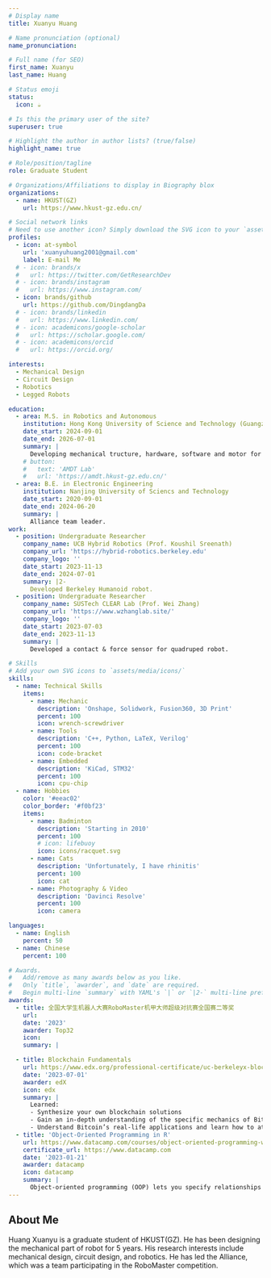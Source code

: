 ```yaml
---
# Display name
title: Xuanyu Huang

# Name pronunciation (optional)
name_pronunciation:

# Full name (for SEO)
first_name: Xuanyu
last_name: Huang

# Status emoji
status:
  icon: ☕️

# Is this the primary user of the site?
superuser: true

# Highlight the author in author lists? (true/false)
highlight_name: true

# Role/position/tagline
role: Graduate Student

# Organizations/Affiliations to display in Biography blox
organizations:
  - name: HKUST(GZ)
    url: https://www.hkust-gz.edu.cn/

# Social network links
# Need to use another icon? Simply download the SVG icon to your `assets/media/icons/` folder.
profiles:
  - icon: at-symbol
    url: 'xuanyuhuang2001@gmail.com'
    label: E-mail Me
  # - icon: brands/x
  #   url: https://twitter.com/GetResearchDev
  # - icon: brands/instagram
  #   url: https://www.instagram.com/
  - icon: brands/github
    url: https://github.com/DingdangDa
  # - icon: brands/linkedin
  #   url: https://www.linkedin.com/
  # - icon: academicons/google-scholar
  #   url: https://scholar.google.com/
  # - icon: academicons/orcid
  #   url: https://orcid.org/

interests:
  - Mechanical Design
  - Circuit Design
  - Robotics
  - Legged Robots

education:
  - area: M.S. in Robotics and Autonomous
    institution: Hong Kong University of Science and Technology (Guangzhou)
    date_start: 2024-09-01
    date_end: 2026-07-01
    summary: |
      Developing mechanical tructure, hardware, software and motor for legged robot.
    # button:
    #   text: 'AMDT Lab'
    #   url: 'https://amdt.hkust-gz.edu.cn/'
  - area: B.E. in Electronic Engineering
    institution: Nanjing University of Sciencs and Technology
    date_start: 2020-09-01
    date_end: 2024-06-20
    summary: |
      Alliance team leader.
work:
  - position: Undergraduate Researcher
    company_name: UCB Hybrid Robotics (Prof. Koushil Sreenath)
    company_url: 'https://hybrid-robotics.berkeley.edu'
    company_logo: ''
    date_start: 2023-11-13
    date_end: 2024-07-01
    summary: |2-
      Developed Berkeley Humanoid robot.
  - position: Undergraduate Researcher
    company_name: SUSTech CLEAR Lab (Prof. Wei Zhang)
    company_url: 'https://www.wzhanglab.site/'
    company_logo: ''
    date_start: 2023-07-03
    date_end: 2023-11-13
    summary: |
      Developed a contact & force sensor for quadruped robot.

# Skills
# Add your own SVG icons to `assets/media/icons/`
skills:
  - name: Technical Skills
    items:
      - name: Mechanic
        description: 'Onshape, Solidwork, Fusion360, 3D Print'
        percent: 100
        icon: wrench-screwdriver
      - name: Tools
        description: 'C++, Python, LaTeX, Verilog'
        percent: 100
        icon: code-bracket
      - name: Embedded
        description: 'KiCad, STM32'
        percent: 100
        icon: cpu-chip
  - name: Hobbies
    color: '#eeac02'
    color_border: '#f0bf23'
    items:
      - name: Badminton
        description: '​​Starting in 2010'
        percent: 100
        # icon: lifebuoy
        icon: icons/racquet.svg
      - name: Cats
        description: 'Unfortunately, I have rhinitis'
        percent: 100
        icon: cat
      - name: Photography & Video
        description: 'Davinci Resolve'
        percent: 100
        icon: camera

languages:
  - name: English
    percent: 50
  - name: Chinese
    percent: 100

# Awards.
#   Add/remove as many awards below as you like.
#   Only `title`, `awarder`, and `date` are required.
#   Begin multi-line `summary` with YAML's `|` or `|2-` multi-line prefix and indent 2 spaces below.
awards:
  - title: 全国大学生机器人大赛RoboMaster机甲大师超级对抗赛全国赛二等奖
    url: 
    date: '2023'
    awarder: Top32
    icon: 
    summary: |

  - title: Blockchain Fundamentals
    url: https://www.edx.org/professional-certificate/uc-berkeleyx-blockchain-fundamentals
    date: '2023-07-01'
    awarder: edX
    icon: edx
    summary: |
      Learned:
      - Synthesize your own blockchain solutions
      - Gain an in-depth understanding of the specific mechanics of Bitcoin
      - Understand Bitcoin’s real-life applications and learn how to attack and destroy Bitcoin, Ethereum, smart contracts and Dapps, and alternatives to Bitcoin’s Proof-of-Work consensus algorithm
  - title: 'Object-Oriented Programming in R'
    url: https://www.datacamp.com/courses/object-oriented-programming-with-s3-and-r6-in-r
    certificate_url: https://www.datacamp.com
    date: '2023-01-21'
    awarder: datacamp
    icon: datacamp
    summary: |
      Object-oriented programming (OOP) lets you specify relationships between functions and the objects that they can act on, helping you manage complexity in your code. This is an intermediate level course, providing an introduction to OOP, using the S3 and R6 systems. S3 is a great day-to-day R programming tool that simplifies some of the functions that you write. R6 is especially useful for industry-specific analyses, working with web APIs, and building GUIs.
---
```


## About Me

Huang Xuanyu is a graduate student of HKUST(GZ). He has been designing the mechanical part of robot for 5 years. His research interests include mechanical design, circuit design, and robotics. He has led the Alliance, which was a team participating in the RoboMaster competition.

